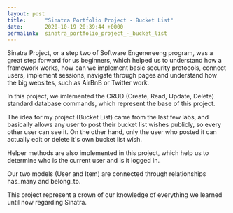 ```yaml
---
layout: post
title:      "Sinatra Portfolio Project - Bucket List"
date:       2020-10-19 20:39:44 +0000
permalink:  sinatra_portfolio_project_-_bucket_list
---
```



Sinatra Project, or a step two of Software Engenereeng program, was a great step forward for us beginners, which helped us to understand how a framework works, how can we implement basic security protocols, connect users, implement sessions, navigate through pages and understand how the big websites, such as AirBnB or Twitter work.

In this project, we imlemented the CRUD (Create, Read, Update, Delete) standard database commands, which represent the base of this project.

The idea for my project (Bucket List) came from the last few labs, and basically allows any user to post their bucket list wishes publicly, so every other user can see it. On the other hand, only the user who posted it can actually edit or delete it's own bucket list wish.

Helper methods are also implemented in this project, which help us to determine who is the current user and is it logged in.

Our two models (User and Item) are connected through relationships has_many and belong_to.

This project represent a crown of our knowledge of everything we learned until now regarding Sinatra.

